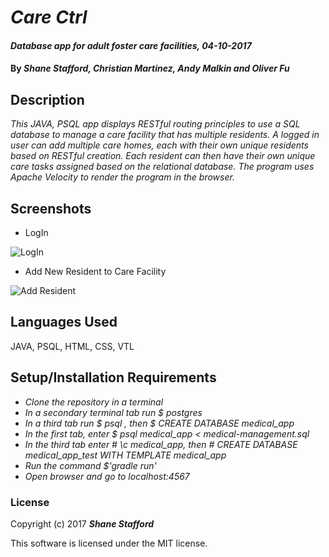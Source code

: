 # _Care Ctrl_

#### _Database app for adult foster care facilities, 04-10-2017_

#### By _**Shane Stafford, Christian Martinez, Andy Malkin and Oliver Fu**_

## Description
_This JAVA, PSQL app displays RESTful routing principles to use a SQL database to manage a care facility that has multiple residents. A logged in user can add multiple care homes, each with their own unique residents based on RESTful creation. Each resident can then have their own unique care tasks assigned based on the relational database. The program uses Apache Velocity to render the program in the browser._

## Screenshots

* LogIn

![LogIn](https://user-images.githubusercontent.com/25571782/26992782-0aaf6658-4d15-11e7-82f5-6df32e433fec.png)

* Add New Resident to Care Facility

![Add Resident](https://user-images.githubusercontent.com/25571782/26992788-0fbc6704-4d15-11e7-9e38-5a9856c28160.png)

## Languages Used

JAVA, PSQL, HTML, CSS, VTL

## Setup/Installation Requirements

* _Clone the repository in a terminal_
* _In a secondary terminal tab run $ postgres_
* _In a third tab run $ psql , then $ CREATE DATABASE medical_app_
* _In the first tab, enter $ psql medical_app < medical-management.sql_
* _In the third tab enter # \c medical_app, then # CREATE DATABASE medical_app_test WITH TEMPLATE medical_app_
* _Run the command $'gradle run'_
* _Open browser and go to localhost:4567_

### License

Copyright (c) 2017 **_Shane Stafford_**

This software is licensed under the MIT license.
